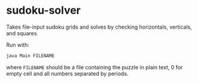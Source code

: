 # sudoku-solver
Takes file-input sudoku grids and solves by checking horizontals, verticals, and squares.

Run with:
```bash
java Main FILENAME
```
where `FILENAME` should be a file containing the puzzle in plain text, 0 for empty cell and all numbers separated by periods.
